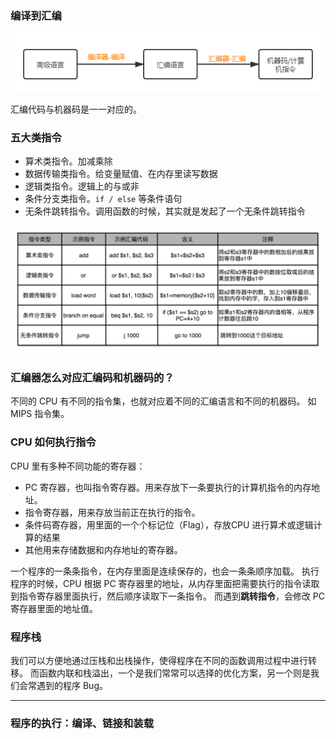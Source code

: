 ### 编译到汇编

![编译到汇编](./images/编译到汇编.png)

汇编代码与机器码是一一对应的。

### 五大类指令
- 算术类指令。加减乘除
- 数据传输类指令。给变量赋值、在内存里读写数据
- 逻辑类指令。逻辑上的与或非
- 条件分支类指令。`if / else` 等条件语句
- 无条件跳转指令。调用函数的时候，其实就是发起了一个无条件跳转指令

![五类指令](./images/五类指令.jpeg)

### 汇编器怎么对应汇编码和机器码的？
不同的 CPU 有不同的指令集，也就对应着不同的汇编语言和不同的机器码。
如 MIPS 指令集。

### CPU 如何执行指令
CPU 里有多种不同功能的寄存器：
- PC 寄存器，也叫指令寄存器。用来存放下一条要执行的计算机指令的内存地址。
- 指令寄存器，用来存放当前正在执行的指令。
- 条件码寄存器，用里面的一个个标记位（Flag），存放CPU 进行算术或逻辑计算的结果
- 其他用来存储数据和内存地址的寄存器。

一个程序的一条条指令，在内存里面是连续保存的，也会一条条顺序加载。
执行程序的时候，CPU 根据 PC 寄存器里的地址，从内存里面把需要执行的指令读取到指令寄存器里面执行，然后顺序读取下一条指令。
而遇到**跳转指令**，会修改 PC 寄存器里面的地址值。

### 程序栈
我们可以方便地通过压栈和出栈操作，使得程序在不同的函数调用过程中进行转移。
而函数内联和栈溢出，一个是我们常常可以选择的优化方案，另一个则是我们会常遇到的程序 Bug。
****

### 程序的执行：编译、链接和装载

